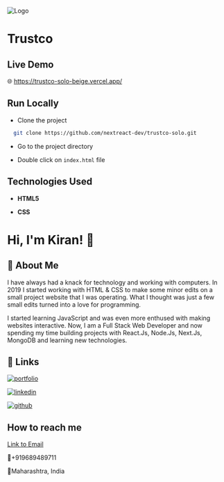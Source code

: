 ![Logo](https://marketing.archisacademy.com/images/svg/archis-logo-main.svg)

# Trustco

## Live Demo

🌐 <https://trustco-solo-beige.vercel.app/>

## Run Locally

- Clone the project

```bash
  git clone https://github.com/nextreact-dev/trustco-solo.git
```

- Go to the project directory

- Double click on `index.html` file

## Technologies Used

- **HTML5**

- **CSS**

# Hi, I'm Kiran! 👋

## 🚀 About Me

I have always had a knack for technology and working with computers. In 2019 I started working with HTML & CSS to make some minor edits on a small project website that I was operating. What I thought was just a few small edits turned into a love for programming.

I started learning JavaScript and was even more enthused with making websites interactive. Now, I am a Full Stack Web Developer and now spending my time building projects with React.Js, Node.Js, Next.Js, MongoDB and learning new technologies.

## 🔗 Links

[![portfolio](https://img.shields.io/badge/my_portfolio-6d2ea6?style=for-the-badge&logo=ko-fi&logoColor=white)](https://www.kiranmali.site/)

[![linkedin](https://img.shields.io/badge/linkedin-0A66C2?style=for-the-badge&logo=linkedin&logoColor=white)](https://www.linkedin.com/in/kiran-d-mali)

[![github](https://img.shields.io/badge/github-010409?style=for-the-badge&logo=github&logoColor=white)](https://bitbucket.org/kiranportfolio/workspace/repositories/)

## How to reach me

[Link to Email](mailto:kdmali723@gmail.com)

📱+919689489711

📍Maharashtra, India
